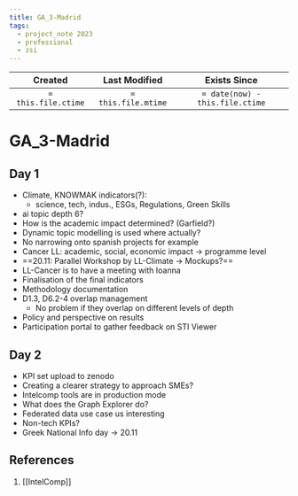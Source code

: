 ```yaml
---
title: GA_3-Madrid
tags:
  - project_note 2023
  - professional
  - zsi
---
```

|     Created      |  Last Modified   |       Exists Since        |
|:----------------:|:----------------:|:----------------:|
| `= this.file.ctime` | `= this.file.mtime` | `= date(now) - this.file.ctime`|

# GA_3-Madrid

## Day 1
- Climate, KNOWMAK indicators(?):
	- science, tech, indus., ESGs, Regulations, Green Skills
- ai topic depth 6?
- How is the academic impact determined? (Garfield?)
- Dynamic topic modelling is used where actually?
- No narrowing onto spanish projects for example
- Cancer LL: academic, social, economic impact -> programme level
- ==20.11: Parallel Workshop by LL-Climate -> Mockups?==
- LL-Cancer is to have a meeting with Ioanna
- Finalisation of the final indicators
- Methodology documentation 
- D1.3, D6.2-4 overlap management
	- No problem if they overlap on different levels of depth
- Policy and perspective on results
- Participation portal to gather feedback on STI Viewer

## Day 2
- KPI set upload to zenodo
- Creating a clearer strategy to approach SMEs?
- Intelcomp tools are in production mode
- What does the Graph Explorer do?
- Federated data use case us interesting
- Non-tech KPIs?
- Greek National Info day -> 20.11

## References
1. [[IntelComp]]